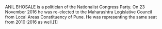 ANIL BHOSALE is a politician of the Nationalist Congress Party. On 23 November 2016 he was re-elected to the Maharashtra Legislative Council from Local Areas Constituency of Pune. He was representing the same seat from 2010-2016 as well.[1]
